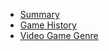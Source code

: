 - [Summary](/GameHistory/summary)
- [Game History](/GameHistory/gameHistory)
- [Video Game Genre](/GameHistory/VideoGameGenre)